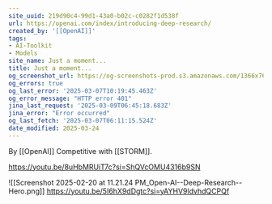```yaml
---
site_uuid: 219d90c4-99d1-43a0-b02c-c0282f1d538f
url: https://openai.com/index/introducing-deep-research/
created_by: '[[OpenAI]]'
tags:
- AI-Toolkit
- Models
site_name: Just a moment...
title: Just a moment...
og_screenshot_url: https://og-screenshots-prod.s3.amazonaws.com/1366x768/80/false/8fec3ef3a97d447c9315b85527483dea64fc57018ac4a5491bd077f3db04d611.jpeg
og_errors: true
og_last_error: '2025-03-07T10:19:45.463Z'
og_error_message: "HTTP error 401"
jina_last_request: '2025-03-09T06:45:18.683Z'
jina_error: "Error occurred"
og_last_fetch: '2025-03-07T06:11:15.524Z'
date_modified: 2025-03-24
---
```




By [[OpenAI]]
Competitive with [[STORM]].

https://youtu.be/8uHbMRUiT7c?si=ShQVcOMU4316b9SN

![[Screenshot 2025-02-20 at 11.21.24 PM_Open-AI--Deep-Research--Hero.png]]
https://youtu.be/5I6hX9dDgtc?si=yAYHV9ldvhdQCPQf